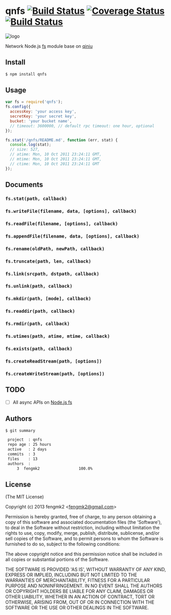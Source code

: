 qnfs [![Build Status](https://secure.travis-ci.org/fengmk2/qnfs.png)](http://travis-ci.org/fengmk2/qnfs) [![Coverage Status](https://coveralls.io/repos/fengmk2/qnfs/badge.png)](https://coveralls.io/r/fengmk2/qnfs) [![Build Status](https://drone.io/github.com/fengmk2/qnfs/status.png)](https://drone.io/github.com/fengmk2/qnfs/latest)
=======

![logo](https://raw.github.com/fengmk2/qnfs/master/logo.png)

Network Node.js [fs](http://nodejs.org/api/fs.html) module base on [qiniu](http://docs.qiniu.com/api/)

## Install

```bash
$ npm install qnfs
```

## Usage

```js
var fs = require('qnfs');
fs.config({
  accessKey: 'your access key',
  secretKey: 'your secret key',
  bucket: 'your bucket name',
  // timeout: 3600000, // default rpc timeout: one hour, optional
});

fs.stat('/qnfs/README.md', function (err, stat) {
  console.log(stat);
  // size: 527,
  // atime: Mon, 10 Oct 2011 23:24:11 GMT,
  // mtime: Mon, 10 Oct 2011 23:24:11 GMT,
  // ctime: Mon, 10 Oct 2011 23:24:11 GMT
});
```

## Documents

### `fs.stat(path, callback)`

### `fs.writeFile(filename, data, [options], callback)`

### `fs.readFile(filename, [options], callback)`

### `fs.appendFile(filename, data, [options], callback)`

### `fs.rename(oldPath, newPath, callback)`

### `fs.truncate(path, len, callback)`

### `fs.link(srcpath, dstpath, callback)`

### `fs.unlink(path, callback)`

### `fs.mkdir(path, [mode], callback)`

### `fs.readdir(path, callback)`

### `fs.rmdir(path, callback)`

### `fs.utimes(path, atime, mtime, callback)`

### `fs.exists(path, callback)`

### `fs.createReadStream(path, [options])`

### `fs.createWriteStream(path, [options])`

## TODO

* [ ] All async APIs on [Node.js fs](http://nodejs.org/api/fs.html)

## Authors

```bash
$ git summary 

 project  : qnfs
 repo age : 25 hours
 active   : 2 days
 commits  : 3
 files    : 13
 authors  : 
     3  fengmk2                 100.0%
```

## License 

(The MIT License)

Copyright (c) 2013 fengmk2 &lt;fengmk2@gmail.com&gt;

Permission is hereby granted, free of charge, to any person obtaining
a copy of this software and associated documentation files (the
'Software'), to deal in the Software without restriction, including
without limitation the rights to use, copy, modify, merge, publish,
distribute, sublicense, and/or sell copies of the Software, and to
permit persons to whom the Software is furnished to do so, subject to
the following conditions:

The above copyright notice and this permission notice shall be
included in all copies or substantial portions of the Software.

THE SOFTWARE IS PROVIDED 'AS IS', WITHOUT WARRANTY OF ANY KIND,
EXPRESS OR IMPLIED, INCLUDING BUT NOT LIMITED TO THE WARRANTIES OF
MERCHANTABILITY, FITNESS FOR A PARTICULAR PURPOSE AND NONINFRINGEMENT.
IN NO EVENT SHALL THE AUTHORS OR COPYRIGHT HOLDERS BE LIABLE FOR ANY
CLAIM, DAMAGES OR OTHER LIABILITY, WHETHER IN AN ACTION OF CONTRACT,
TORT OR OTHERWISE, ARISING FROM, OUT OF OR IN CONNECTION WITH THE
SOFTWARE OR THE USE OR OTHER DEALINGS IN THE SOFTWARE.
